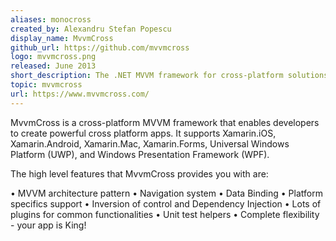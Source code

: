 ```yaml
---
aliases: monocross
created_by: Alexandru Stefan Popescu
display_name: MvvmCross
github_url: https://github.com/mvvmcross
logo: mvvmcross.png
released: June 2013
short_description: The .NET MVVM framework for cross-platform solutions, including Xamarin.iOS, Xamarin.Android, Windows and Mac.
topic: mvvmcross
url: https://www.mvvmcross.com/
---
```

MvvmCross is a cross-platform MVVM framework that enables developers to create powerful cross platform apps. It supports Xamarin.iOS, Xamarin.Android, Xamarin.Mac, Xamarin.Forms, Universal Windows Platform (UWP), and Windows Presentation Framework (WPF).

The high level features that MvvmCross provides you with are:  

 • MVVM architecture pattern
 • Navigation system
 • Data Binding
 • Platform specifics support
 • Inversion of control and Dependency Injection
 • Lots of plugins for common functionalities
 • Unit test helpers
 • Complete flexibility - your app is King!